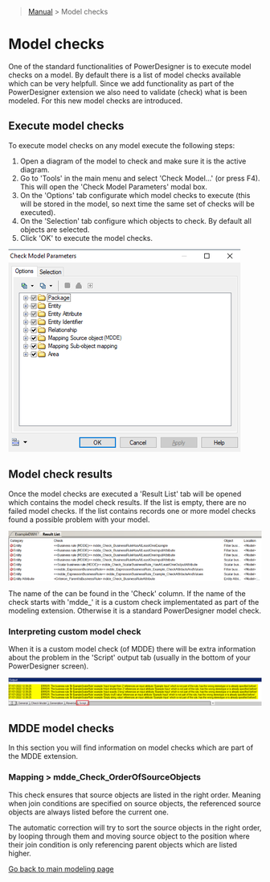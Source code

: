 > [Manual](./README.md) > Model checks

# Model checks

One of the standard functionalities of PowerDesigner is to execute model checks on a model. By default there is a list of model checks available which can be very helpfull. Since we add functionality as part of the PowerDesigner extension we also need to validate (check) what is been modeled. For this new model checks are introduced.

## Execute model checks

To execute model checks on any model execute the following steps:

1. Open a diagram of the model to check and make sure it is the active diagram.
2. Go to 'Tools' in the main menu and select 'Check Model...' (or press F4). This will open the 'Check Model Parameters' modal box.
3. On the 'Options' tab configurate which model checks to execute (this will be stored in the model, so next time the same set of checks will be executed).
4. On the 'Selection' tab configure which objects to check. By default all objects are selected.
5. Click 'OK' to execute the model checks.

![Model check parameters](img/model_check_parameters.png)

## Model check results

Once the model checks are executed a 'Result List' tab will be opened which contains the model check results. If the list is empty, there are no failed model checks. If the list contains records one or more model checks found a possible problem with your model.

![Model check result list](img/model_check_result_list.png)

The name of the can be found in the 'Check' column. If the name of the check starts with 'mdde_' it is a custom check implementated as part of the modeling extension. Otherwise it is a standard PowerDesigner model check.

### Interpreting custom model check

When it is a custom model check (of MDDE) there will be extra information about the problem in the 'Script' output tab (usually in the bottom of your PowerDesigner screen).

![Output script tab](img/model_check_output_script_tab.png)

## MDDE model checks

In this section you will find information on model checks which are part of the MDDE extension.

### Mapping > mdde_Check_OrderOfSourceObjects

This check ensures that source objects are listed in the right order. Meaning when join conditions are specified on source objects, the referenced source objects are always listed before the current one.

The automatic correction will try to sort the source objects in the right order, by looping through them and moving source object to the position where their join condition is only referencing parent objects which are listed higher.

[Go back to main modeling page](./README.md)